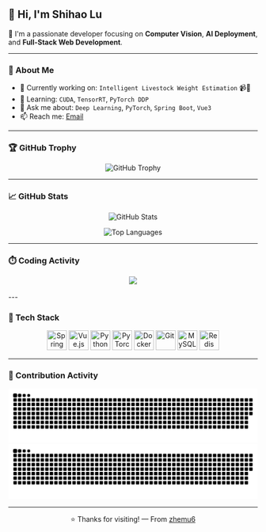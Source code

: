 ## 👋 Hi, I'm Shihao Lu

🎯 I'm a passionate developer focusing on **Computer Vision**, **AI Deployment**, and **Full-Stack Web Development**.

---

### 💼 About Me

- 🔭 Currently working on: `Intelligent Livestock Weight Estimation` 📹🐄  
- 🚀 Learning: `CUDA`, `TensorRT`, `PyTorch DDP`  
- 💬 Ask me about: `Deep Learning`, `PyTorch`, `Spring Boot`, `Vue3`  
- 📫 Reach me: [Email](mailto:1137800445@qq.com)

---

### 🏆 GitHub Trophy  
<p align="center">
  <img src="https://github-profile-trophy.vercel.app/?username=zhemu6&theme=algolia&margin-w=10&margin-h=10&no-bg=true" alt="GitHub Trophy" />
</p>

---

### 📈 GitHub Stats  
<p align="center">
  <img src="https://github-readme-stats.vercel.app/api?username=zhemu6&count_private=true&show_icons=true&theme=blueberry&hide_border=true" alt="GitHub Stats" />
</p>

<p align="center">
  <img src="https://github-readme-stats.vercel.app/api/top-langs/?username=zhemu6&layout=compact&langs_count=8&theme=blueberry&hide_border=true" alt="Top Languages" />
</p>

---

### ⏱️ Coding Activity
<p align="center">
  <picture>
  <source
    srcset="https://github-readme-stats.vercel.app/api/wakatime?username=Shihaolu&layout=compact&text_color=f0f6fc&bg_color=00000000&hide_border=true&hide_title=true"
    media="(prefers-color-scheme: dark)"
  />
  <source
    srcset="https://github-readme-stats.vercel.app/api/wakatime?username=Shihaolu&layout=compact&text_color=1f2328&bg_color=00000000&hide_border=true&hide_title=true"
    media="(prefers-color-scheme: light)"
  />
  <img src="https://github-readme-stats.vercel.app/api/wakatime?username=Shihaolu&layout=compact&text_color=f0f6fc&bg_color=00000000&hide_border=true&hide_title=true" />
  </picture>
</p>
---

### 🧰 Tech Stack  
<p align="center">
  <img src="https://cdn.jsdelivr.net/gh/devicons/devicon/icons/spring/spring-original.svg" title="Spring Boot" width="40" height="40"/>
  <img src="https://cdn.jsdelivr.net/gh/devicons/devicon/icons/vuejs/vuejs-original.svg" title="Vue.js" width="40" height="40"/>
  <img src="https://cdn.jsdelivr.net/gh/devicons/devicon/icons/python/python-original.svg" title="Python" width="40" height="40"/>
  <img src="https://cdn.jsdelivr.net/gh/devicons/devicon/icons/pytorch/pytorch-original.svg" title="PyTorch" width="40" height="40"/>
  <img src="https://cdn.jsdelivr.net/gh/devicons/devicon/icons/docker/docker-original-wordmark.svg" title="Docker" width="40" height="40"/>
  <img src="https://cdn.jsdelivr.net/gh/devicons/devicon/icons/git/git-original.svg" title="Git" width="40" height="40"/>
  <img src="https://cdn.jsdelivr.net/gh/devicons/devicon/icons/mysql/mysql-original-wordmark.svg" title="MySQL" width="40" height="40"/>
  <img src="https://cdn.jsdelivr.net/gh/devicons/devicon/icons/redis/redis-original.svg" title="Redis" width="40" height="40"/>
</p>

---

### 🐍 Contribution Activity  
<p align="center">
  <img src="https://raw.githubusercontent.com/zhemu6/zhemu6/main/dist/github-contribution-grid-snake.svg#gh-light-mode-only" alt="GitHub Contribution Snake - Light" />
  <img src="https://raw.githubusercontent.com/zhemu6/zhemu6/main/dist/github-contribution-grid-snake-dark.svg#gh-dark-mode-only" alt="GitHub Contribution Snake - Dark" />
</p>

---

<p align="center">
  ⭐️ Thanks for visiting! — From <a href="https://github.com/zhemu6" target="_blank">zhemu6</a>
</p>
